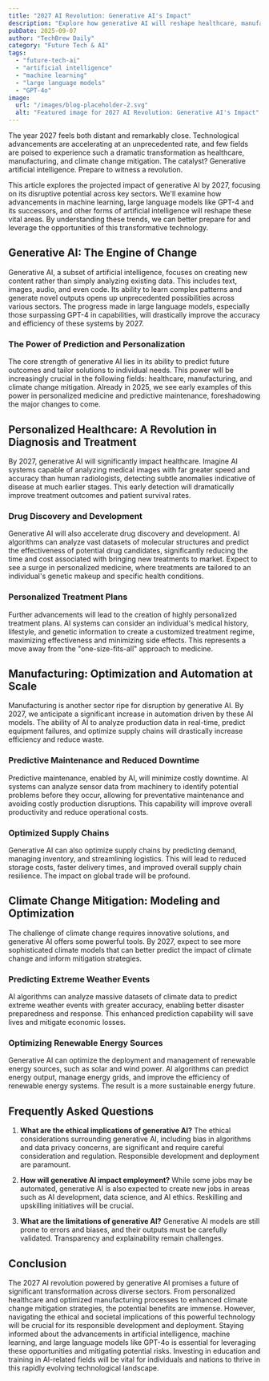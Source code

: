 ```yaml
---
title: "2027 AI Revolution: Generative AI's Impact"
description: "Explore how generative AI will reshape healthcare, manufacturing, & climate change by 2027. Learn about its potential with our complete guide on artificial intelligence and machine learning.  Read now!"
pubDate: 2025-09-07
author: "TechBrew Daily"
category: "Future Tech & AI"
tags:
  - "future-tech-ai"
  - "artificial intelligence"
  - "machine learning"
  - "large language models"
  - "GPT-4o"
image:
  url: "/images/blog-placeholder-2.svg"
  alt: "Featured image for 2027 AI Revolution: Generative AI's Impact"
---
```


The year 2027 feels both distant and remarkably close.  Technological advancements are accelerating at an unprecedented rate, and few fields are poised to experience such a dramatic transformation as healthcare, manufacturing, and climate change mitigation. The catalyst? Generative artificial intelligence.  Prepare to witness a revolution.

This article explores the projected impact of generative AI by 2027, focusing on its disruptive potential across key sectors.  We'll examine how advancements in machine learning, large language models like GPT-4 and its successors, and other forms of artificial intelligence will reshape these vital areas.  By understanding these trends, we can better prepare for and leverage the opportunities of this transformative technology.


## Generative AI: The Engine of Change

Generative AI, a subset of artificial intelligence, focuses on creating new content rather than simply analyzing existing data. This includes text, images, audio, and even code.  Its ability to learn complex patterns and generate novel outputs opens up unprecedented possibilities across various sectors.  The progress made in large language models, especially those surpassing GPT-4 in capabilities, will drastically improve the accuracy and efficiency of these systems by 2027.

### The Power of Prediction and Personalization

The core strength of generative AI lies in its ability to predict future outcomes and tailor solutions to individual needs. This power will be increasingly crucial in the following fields: healthcare, manufacturing, and climate change mitigation.  Already in 2025, we see early examples of this power in personalized medicine and predictive maintenance, foreshadowing the major changes to come.


## Personalized Healthcare: A Revolution in Diagnosis and Treatment

By 2027, generative AI will significantly impact healthcare. Imagine AI systems capable of analyzing medical images with far greater speed and accuracy than human radiologists, detecting subtle anomalies indicative of disease at much earlier stages.  This early detection will dramatically improve treatment outcomes and patient survival rates.

### Drug Discovery and Development

Generative AI will also accelerate drug discovery and development.  AI algorithms can analyze vast datasets of molecular structures and predict the effectiveness of potential drug candidates, significantly reducing the time and cost associated with bringing new treatments to market.  Expect to see a surge in personalized medicine, where treatments are tailored to an individual's genetic makeup and specific health conditions.

### Personalized Treatment Plans

Further advancements will lead to the creation of highly personalized treatment plans.  AI systems can consider an individual's medical history, lifestyle, and genetic information to create a customized treatment regime, maximizing effectiveness and minimizing side effects.  This represents a move away from the "one-size-fits-all" approach to medicine.


## Manufacturing: Optimization and Automation at Scale

Manufacturing is another sector ripe for disruption by generative AI.  By 2027, we anticipate a significant increase in automation driven by these AI models.  The ability of AI to analyze production data in real-time, predict equipment failures, and optimize supply chains will drastically increase efficiency and reduce waste.

### Predictive Maintenance and Reduced Downtime

Predictive maintenance, enabled by AI, will minimize costly downtime.  AI systems can analyze sensor data from machinery to identify potential problems before they occur, allowing for preventative maintenance and avoiding costly production disruptions.  This capability will improve overall productivity and reduce operational costs.

### Optimized Supply Chains

Generative AI can also optimize supply chains by predicting demand, managing inventory, and streamlining logistics. This will lead to reduced storage costs, faster delivery times, and improved overall supply chain resilience.  The impact on global trade will be profound.


## Climate Change Mitigation: Modeling and Optimization

The challenge of climate change requires innovative solutions, and generative AI offers some powerful tools.  By 2027, expect to see more sophisticated climate models that can better predict the impact of climate change and inform mitigation strategies.

### Predicting Extreme Weather Events

AI algorithms can analyze massive datasets of climate data to predict extreme weather events with greater accuracy, enabling better disaster preparedness and response. This enhanced prediction capability will save lives and mitigate economic losses.

### Optimizing Renewable Energy Sources

Generative AI can optimize the deployment and management of renewable energy sources, such as solar and wind power.  AI algorithms can predict energy output, manage energy grids, and improve the efficiency of renewable energy systems.  The result is a more sustainable energy future.


## Frequently Asked Questions

1. **What are the ethical implications of generative AI?**  The ethical considerations surrounding generative AI, including bias in algorithms and data privacy concerns, are significant and require careful consideration and regulation.  Responsible development and deployment are paramount.

2. **How will generative AI impact employment?**  While some jobs may be automated, generative AI is also expected to create new jobs in areas such as AI development, data science, and AI ethics.  Reskilling and upskilling initiatives will be crucial.

3. **What are the limitations of generative AI?**  Generative AI models are still prone to errors and biases, and their outputs must be carefully validated.  Transparency and explainability remain challenges.


## Conclusion

The 2027 AI revolution powered by generative AI promises a future of significant transformation across diverse sectors.  From personalized healthcare and optimized manufacturing processes to enhanced climate change mitigation strategies, the potential benefits are immense.  However, navigating the ethical and societal implications of this powerful technology will be crucial for its responsible development and deployment.  Staying informed about the advancements in artificial intelligence, machine learning, and large language models like GPT-4o is essential for leveraging these opportunities and mitigating potential risks.  Investing in education and training in AI-related fields will be vital for individuals and nations to thrive in this rapidly evolving technological landscape.
